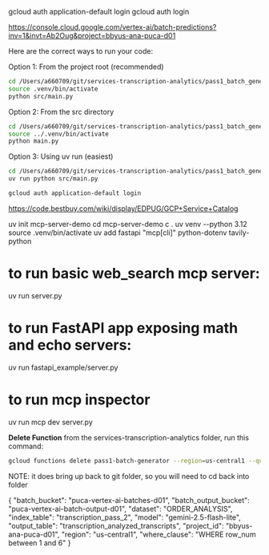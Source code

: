 gcloud auth application-default login
gcloud auth login

https://console.cloud.google.com/vertex-ai/batch-predictions?inv=1&invt=Ab2Oug&project=bbyus-ana-puca-d01

Here are the correct ways to run your code:

Option 1: From the project root (recommended)
```bash
cd /Users/a660709/git/services-transcription-analytics/pass1_batch_generator
source .venv/bin/activate
python src/main.py
```

Option 2: From the src directory
```bash
cd /Users/a660709/git/services-transcription-analytics/pass1_batch_generator/src
source ../.venv/bin/activate
python main.py
```

Option 3: Using uv run (easiest)
```bash
cd /Users/a660709/git/services-transcription-analytics/pass1_batch_generator
uv run python src/main.py
```
```bash
gcloud auth application-default login

```

https://code.bestbuy.com/wiki/display/EDPUG/GCP+Service+Catalog

uv init mcp-server-demo
cd mcp-server-demo
c .
uv venv --python 3.12
source .venv/bin/activate
uv add fastapi "mcp[cli]" python-dotenv tavily-python

# to run basic web_search mcp server:
uv run server.py

# to run FastAPI app exposing math and echo servers:
uv run fastapi_example/server.py

# to run mcp inspector
uv run mcp dev server.py

**Delete Function**
from the services-transcription-analytics folder, run this command:
```bash
gcloud functions delete pass1-batch-generator --region=us-central1 --quiet
```
NOTE: it does bring up back to git folder, so you will need to cd back into folder

{
  "batch_bucket": "puca-vertex-ai-batches-d01",
  "batch_output_bucket": "puca-vertex-ai-batch-output-d01",
  "dataset": "ORDER_ANALYSIS",
  "index_table": "transcription_pass_2",
  "model": "gemini-2.5-flash-lite",
  "output_table": "transcription_analyzed_transcripts",
  "project_id": "bbyus-ana-puca-d01",
  "region": "us-central1",
  "where_clause": "WHERE row_num between 1 and 6"
}